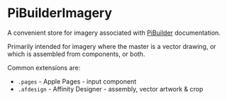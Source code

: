 # PiBuilderImagery

A convenient store for imagery associated with [PiBuilder](https://github.com/Paraphraser/PiBuilder) documentation.

Primarily intended for imagery where the master is a vector drawing, or which is assembled from components, or both.

Common extensions are:

* `.pages` - Apple Pages - input component
* `.afdesign` - Affinity Designer - assembly, vector artwork & crop
